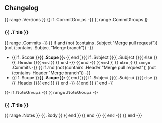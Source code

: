 ## Changelog

{{ range .Versions }}
{{ if .CommitGroups -}}
{{ range .CommitGroups }}
### {{ .Title }}
{{ range .Commits -}}
{{ if and (not (contains .Subject "Merge pull request")) (not (contains .Subject "Merge branch")) -}}
- {{ if .Scope }}**{{ .Scope }}:** {{ end }}{{ if .Subject }}{{ .Subject }}{{ else }}{{ .Header }}{{ end }}
{{ end -}}
{{ end -}}
{{ end }}
{{ else }}
{{ range .Commits -}}
{{ if and (not (contains .Header "Merge pull request")) (not (contains .Header "Merge branch")) -}}
- {{ if .Scope }}**{{ .Scope }}:** {{ end }}{{ if .Subject }}{{ .Subject }}{{ else }}{{ .Header }}{{ end }}
{{ end -}}
{{ end }}
{{ end -}}

{{- if .NoteGroups -}}
{{ range .NoteGroups -}}
### {{ .Title }}
{{ range .Notes }}
{{ .Body }}
{{ end }}
{{ end -}}
{{ end -}}
{{ end -}}
